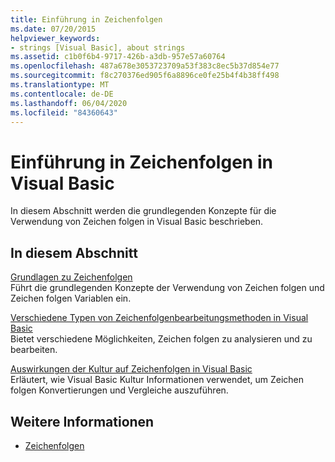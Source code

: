 ```yaml
---
title: Einführung in Zeichenfolgen
ms.date: 07/20/2015
helpviewer_keywords:
- strings [Visual Basic], about strings
ms.assetid: c1b0f6b4-9717-426b-a3db-957e57a60764
ms.openlocfilehash: 487a678e3053723709a53f383c8ec5b37d854e77
ms.sourcegitcommit: f8c270376ed905f6a8896ce0fe25b4f4b38ff498
ms.translationtype: MT
ms.contentlocale: de-DE
ms.lasthandoff: 06/04/2020
ms.locfileid: "84360643"
---
```

# <a name="introduction-to-strings-in-visual-basic"></a>Einführung in Zeichenfolgen in Visual Basic
In diesem Abschnitt werden die grundlegenden Konzepte für die Verwendung von Zeichen folgen in Visual Basic beschrieben.  
  
## <a name="in-this-section"></a>In diesem Abschnitt  
 [Grundlagen zu Zeichenfolgen](string-basics.md)  
 Führt die grundlegenden Konzepte der Verwendung von Zeichen folgen und Zeichen folgen Variablen ein.  
  
 [Verschiedene Typen von Zeichenfolgenbearbeitungsmethoden in Visual Basic](types-of-string-manipulation-methods.md)  
 Bietet verschiedene Möglichkeiten, Zeichen folgen zu analysieren und zu bearbeiten.  
  
 [Auswirkungen der Kultur auf Zeichenfolgen in Visual Basic](how-culture-affects-strings.md)  
 Erläutert, wie Visual Basic Kultur Informationen verwendet, um Zeichen folgen Konvertierungen und Vergleiche auszuführen.  
  
## <a name="see-also"></a>Weitere Informationen

- [Zeichenfolgen](index.md)
